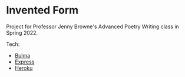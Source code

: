 # Invented Form

Project for Professor Jenny Browne's Advanced Poetry Writing class in Spring 2022.

Tech:
  - [Bulma](https://bulma.io/)
  - [Express](https://expressjs.com/)
  - [Heroku](https://heroku.com/)